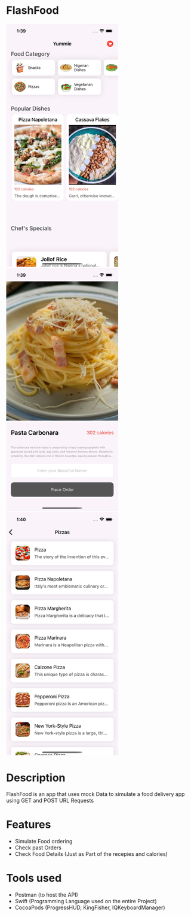 # FlashFood

<p float="left">
  <img src="screenshots/ss1.jpg" width="300" />
  <img src="screenshots/ss2.jpg" width="300" /> 
  <img src="screenshots/ss3.jpg" width="300" />
</p>

# Description 

FlashFood is an app that uses mock Data to simulate a food delivery app using GET and POST URL Requests

# Features
- Simulate Food ordering
- Check past Orders
- Check Food Details (Just as Part of the recepies and calories)
# Tools used
- Postman (to host the API)
- Swift  (Programming Language used on the entire Project)
- CocoaPods (ProgressHUD, KingFisher, IQKeyboardManager)

